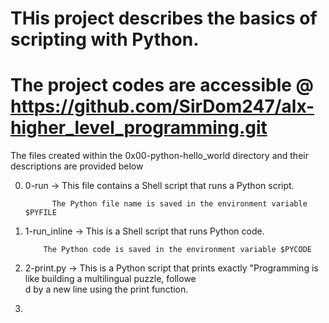 # THis project describes the basics of scripting with Python. 
# The project codes are accessible @ https://github.com/SirDom247/alx-higher_level_programming.git

The files created within the 0x00-python-hello_world directory and their descriptions are provided below

0. 0-run  -> This file contains a Shell script that runs a Python script.

             The Python file name is saved in the environment variable $PYFILE


1. 1-run_inline -> This is  a Shell script that runs Python code.

		   The Python code is saved in the environment variable $PYCODE

2. 2-print.py -> This is  a Python script that prints exactly "Programming is like building a multilingual puzzle, followe		     
		 d by a new line using the print function.

3. 
